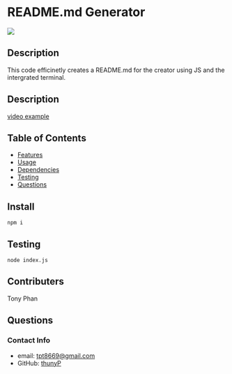 # README.md Generator
![](https://img.shields.io/badge/License-MIT-green.svg)

## Description
This code efficinetly creates a README.md for the creator using JS and the intergrated terminal.

## Description
[video example](https://youtu.be/bS6fSH6S6B0)

## Table of Contents
* [Features](#features)
* [Usage](#usage)
* [Dependencies](depenedencies)
* [Testing](#testing)
* [Questions](#questions)


## Install
```
npm i
```
## Testing
```
node index.js
```
## Contributers
Tony Phan 

## Questions
### Contact Info
* email: tpt8669@gmail.com 
* GitHub: [thunyP](https://github.com/thunyP)
